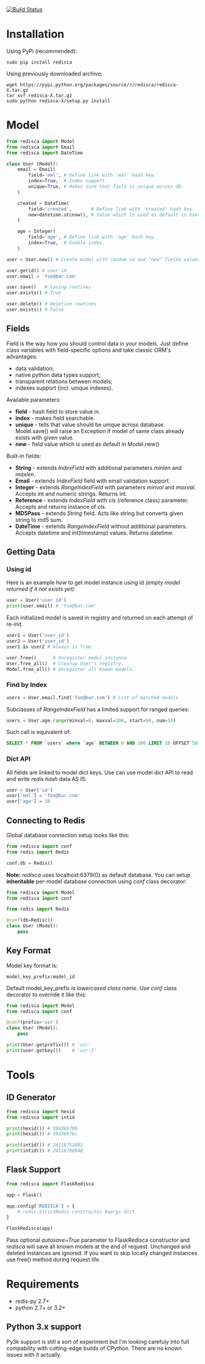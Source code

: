 [![Build Status](https://travis-ci.org/khamin/redisca.png?branch=master)](https://travis-ci.org/khamin/redisca)

# Installation

Using PyPi (recommended):

	sudo pip install redisca

Using previously downloaded archive:

	wget https://pypi.python.org/packages/source/r/redisca/redisca-X.tar.gz
	tar xvf redisca-X.tar.gz
	sudo python redisca-X/setup.py install

# Model

```python
from redisca import Model
from redisca import Email
from redisca import DateTime

class User (Model):
	email = Email(
		field='eml', # Define link with 'eml' hash key.
		index=True,  # Index support.
		unique=True, # Makes sure that field is unique across db.
	)

	created = DateTime(
		field='created',       # Define link with 'created' hash key.
		new=datetime.utcnow(), # Value which is used as default in User.new()
	)

	age = Integer(
		field='age', # Define link with 'age' hash key.
		index=True,  # Enable index.
	)

user = User.new() # Create model with random id and "new" fields values.

user.getid() # user id
user.email = 'foo@bar.com'

user.save()   # Saving routines
user.exists() # True

user.delete() # Deletion routines
user.exists() # False
```

## Fields

Field is the way how you should control data in your models. Just define class variables with field-specific options and take classic ORM's advantages:

* data validation;
* native python data types support;
* transparent relations between models;
* indexes support (incl. unique indexes).

Available parameters:

* **field** - hash field to store value in.
* **index** - makes field searchable.
* **unique** - tells that value should be unique across database. Model.save() will raise an Exception if model of same class already exists with given value.
* **new** - field value which is used as default in Model.new()

Built-in fields:

* **String** - extends *IndexField* with additional parameters *minlen* and *maxlen*.
* **Email** - extends *IndexField* field with email validation support.
* **Integer** - extends *RangeIndexField* with parameters *minval* and *maxval*. Accepts int and numeric strings. Returns int.
* **Reference** - extends *IndexField* with *cls* (reference class) parameter. Accepts and returns instance of *cls*.
* **MD5Pass** - extends *String* field. Acts like string but converts given string to md5 sum.
* **DateTime** - extends *RangeIndexField* without additional parameters. Accepts datetime and int(timestamp) values. Returns datetime.

## Getting Data

### Using id

Here is an example how to get model instance using id *(empty model returned if it not exists yet)*:

```python
user = User('user id')
print(user.email) # 'foo@bar.com'
```

Each initialized model is saved in registry and returned on each attempt of re-init.

```python
user1 = User('user_id')
user2 = User('user_id')
user1 is user2 # Always is True

user.free()      # Unregister model instance.
User.free_all()  # Cleanup User's registry.
Model.free_all() # Unregister all known models.
```

### Find by Index

```python
users = User.email.find('foo@bar.com') # List of matched models
```

Subclasses of *RangeIndexField* has a limited support for ranged queries:

```python
users = User.age.range(minval=0, maxval=100, start=50, num=10)
```

Such call is equivalent of:

```sql
SELECT * FROM `users` where `age` BETWEEN 0 AND 100 LIMIT 10 OFFSET 50;
```

### Dict API

All fields are linked to model dict keys.
Use can use model dict API to read and write *redis hash* data AS IS:

```python
user = User('id')
user['eml'] = 'foo@bar.com'
user['age'] = 10
```

## Connecting to Redis

Global database connection setup looks like this:

```python
from redisca import conf
from redis import Redis

conf.db = Redis()
```

**Note:** *redisca* uses localhost:6379(0) as default database.
You can setup **inheritable** per-model database connection using *conf* class decorator:

```python
from redisca import Model
from redisca import conf

from redis import Redis

@conf(db=Redis())
class User (Model):
	pass
```

## Key Format

Model key format is:

	model_key_prefix:model_id

Default model_key_prefix is *lowercased class name*. Use *conf* class decorator to override it like this:

```python
from redisca import Model
from redisca import conf

@conf(prefix='usr')
class User (Model):
	pass

print(User.getprefix()) # 'usr'
print(user.getkey())    # 'usr:1'
```

# Tools

## ID Generator

```python
from redisca import hexid
from redisca import intid

print(hexid()) # 59d369790
print(hexid()) # 59d3697bc

print(intid()) # 24116751882
print(intid()) # 24116788848
```

## Flask Support

```python
from redisca import FlaskRedisca

app = Flask()

app.config['REDISCA'] = {
	# redis.StrictRedis constructor kwargs dict.
}

FlaskRedisca(app)
```

Pass optional *autosave=True* parameter to FlaskRedisca constructor and *redisca* will save all known models at the end of request. Unchanged and deleted instances are ignored. If you want to skip locally changed instances use free() method during request life.

# Requirements

* redis-py 2.7+
* python 2.7+ or 3.2+

## Python 3.x support

Py3k support is still a sort of experiment but I'm looking carefuly into full compability with cutting-edge builds of CPython. There are no known issues with it actually.
